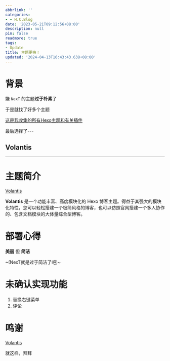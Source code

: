 ```yaml
---
abbrlink: ''
categories:
- - H.C.Blog
date: '2023-05-21T09:12:56+08:00'
description: null
pin: false
readmore: true
tags:
- Update
title: 主题更换！
updated: '2024-04-13T16:43:43.638+08:00'
---
```

# 背景

嫌 `NexT` 的主题**过于朴素**了

于是就找了好多个主题

[这是我收集的所有Hexo主题和有关插件](https://github.com/stars/HuoChaiSAMA/lists/hexo "Github链接")

最后选择了---

## Volantis

---

# 主题简介

[Volantis](https://volantis.js.org/ "官网链接")

**Volantis** 是一个功能丰富、高度模块化的 Hexo 博客主题。得益于其强大的模块化特性，您可以轻松搭建一个极简风格的博客，也可以仿照官网搭建一个多人协作的、包含文档模块的大体量综合型博客。

# 部署心得

**美丽** 但 **简洁**

~(NexT就是过于简洁了吧)~

# 未确认实现功能

1. 替换右键菜单
2. 评论

# 鸣谢

[Volantis](https://volantis.js.org/ "官网链接")

就这样，拜拜
